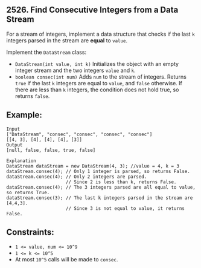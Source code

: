## 2526. Find Consecutive Integers from a Data Stream

For a stream of integers, implement a data structure that checks if the last ```k``` integers parsed in the stream are **equal** to ```value```.

Implement the ```DataStream``` class:

* ```DataStream(int value, int k)``` Initializes the object with an empty integer stream and the two integers ```value``` and ```k```.
* ```boolean consec(int num)``` Adds ```num``` to the stream of integers. Returns ```true``` if the last ```k``` integers are equal to ```value```, and ```false``` otherwise. If there are less than ```k``` integers, the condition does not hold true, so returns ```false```.

## Example:
```
Input
["DataStream", "consec", "consec", "consec", "consec"]
[[4, 3], [4], [4], [4], [3]]
Output
[null, false, false, true, false]

Explanation
DataStream dataStream = new DataStream(4, 3); //value = 4, k = 3
dataStream.consec(4); // Only 1 integer is parsed, so returns False.
dataStream.consec(4); // Only 2 integers are parsed.
                      // Since 2 is less than k, returns False.
dataStream.consec(4); // The 3 integers parsed are all equal to value, so returns True.
dataStream.consec(3); // The last k integers parsed in the stream are [4,4,3].
                      // Since 3 is not equal to value, it returns False.
```

## Constraints:

* ```1 <= value, num <= 10^9```
* ```1 <= k <= 10^5```
* At most ```10^5``` calls will be made to ```consec```.